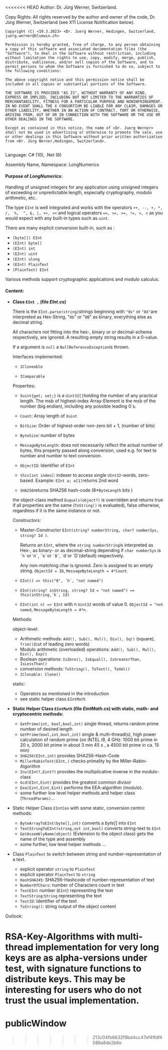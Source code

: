 <<<<<<< HEAD
Author: Dr. Jürg Werner, Switzerland.

Copy Rights: All rights reserved by the author and owner of the code, Dr. Jürg Werner, Switzerland (see X11 License Notification below).

```
Copyright (C) <19.3.2023> <Dr. Juerg Werner, Hedingen, Switzerland, juerg.werner@bluewin.ch>

Permission is hereby granted, free of charge, to any person obtaining a copy of this software and associated documentation files (the "Software"), to deal in the Software without restriction, including without limitation the rights to use, copy, modify, merge, publish, distribute, sublicense, and/or sell copies of the Software, and to permit persons to whom the Software is furnished to do so, subject to the following conditions:

The above copyright notice and this permission notice shall be included in all copies or substantial portions of the Software.

THE SOFTWARE IS PROVIDED "AS IS", WITHOUT WARRANTY OF ANY KIND, EXPRESS OR IMPLIED, INCLUDING BUT NOT LIMITED TO THE WARRANTIES OF MERCHANTABILITY, FITNESS FOR A PARTICULAR PURPOSE AND NONINFRINGEMENT. IN NO EVENT SHALL THE X CONSORTIUM BE LIABLE FOR ANY CLAIM, DAMAGES OR OTHER LIABILITY, WHETHER IN AN ACTION OF CONTRACT, TORT OR OTHERWISE, ARISING FROM, OUT OF OR IN CONNECTION WITH THE SOFTWARE OR THE USE OR OTHER DEALINGS IN THE SOFTWARE.

Except as contained in this notice, the name of <Dr. Juerg Werner> shall not be used in advertising or otherwise to promote the sale, use or other dealings in this Software without prior written authorization from <Dr. Jürg Werner,Hedingen, Switzerland>.
```

```

```

Language: C# (10), .Net (6)

Assembly Name, Namespace: LongNumerics 

#### Purpose of *LongNumerics*:

Handling of unsigned integers for any application using unsigned integers of exceeding or unpredictable length, especially cryptography, modulo arithmetic, etc.. 

The type `EInt` is well integrated and works with the operators `++, --, +, *,  /,  %,  ^, &, |, >>, <<` and logical operators `==, >=, >=, !=, >, <` as you would expect with any built-in types such as `uint`. 

There are many explicit conversion built-in, such as : 

- `(byte[]) EInt`
- `(EInt) byte[]`
- `(EInt) int`
- `(EInt) uint`
- `(EInt) ulong`
- `(EInt) PlainText`
- `(PlainText) EInt`

Various methods support cryptographic applications and modulo calculus.





#### Content:

- **Class `EInt ,` (file *EInt.cs*)**

  There is the `EInt.parse(string)`strings beginning with `"0x"` or `"0X"`are interpreted as Hex-String, "`0b`" or "`0B`" as binary, everything else as decimal string. 

  All characters not fitting into the hex-, binary or  or decimal-schema respectively, are ignored. A resulting empty string results in a 0-value. 

  If a argument is `null` a `NullReferenceException`is thrown.

  Interfaces implemented:

  - `ICloneable`

  - `IComparable`

    

  Properties:

  - `Xuint{get; set;}` is a `Uint32[]`holding the number of any practical length. The msb of highest-index Array-Element is the msb of the number (big endian), including any possible leading 0´s.

  - `Count`: Array length of `Xuint`

  - `BitSize`: Order of highest-order non-zero bit + 1, (number of bits)

  - `ByteSize`: number of bytes

  - `MessageByteLength`: does not necessarily reflect the actual number of bytes, this property passed along conversion, used e.g. for text to number and number to text conversion.

  - `ObjectID`: Identifier of `EInt`

  - `this[int index]`: indexer to access single `UInt32`-words, zero-based. Example: `EInt a; a[1]`returns 2nd word

  - `SHA256`returns SHA256 hash-code (8*`ByteLength` bits )

  

  the object-class method `Euquals(object?)` is overridden and returns true if all properties are the same (`ToString()` is evaluated), false otherwise, regardless if it is the same instance or not.

  

  Constructors:
  
  - Master-Constructor `EInt(string? numberString, char? numberSys, string? Id )`. 
  
    Returns an `EInt`, where the `string numberString`is interpreted as Hex-, as binary- or as decimal-string depending if `char numberSys` is `´h´`or`´H´`, `´b´`or `´B´`, ´d´or ´D´(default) respectively. 
  
    Any non-matching char is ignored. Zero is assigned to an empty string. `ObjectId = ID`, `MessageByteLength = 4*Count`.
  
  - `EInt() => this("0", ´h´, "not named")`
  
  - `EInt(string? inString, string? Id = "not named") => this(inString,´h´, Id)`
  
  - `EInt(int n) => EInt` with n `Uint32` words of value 0. `ObjectId = "not named`, `MessageByteLength = 4*n`.
  
  
  
  
  
  Methods:
  
  object-level:
  
  - Arithmetic methods: `Add(), Sub(), Mul(), Div(), Sq()` (square), `Trim()`(cut of leading zero words)
  - Modulo arithmetic (overloaded) operations: `Add(), Sub(), Mul(), Div(), Exp()`
  - Boolean operations: `IsZero(), IsEqual(), IsGreaterThan, IsLessThan()`
  - conversion methods: `ToString(), ToText(), ToXml()`
  - `IClonable: Clone()`
  
  static:
  
  - Operators as mentioned in the introduction
  - see static helper class `EIntMath`
  
  



- **Static Helper Class `EIntMath` (file *EintMath.cs*) with static, math- and cryptocentric methods:**
  
  - `GetPrime(int, bool,bool,int)` single thread, returns random prime number of desired length
  - `GetPrime(bool,int,bool,int)` single & multi-thread(s), high power calculation of random prime (on INTEL i9, 4 GHz: 1000 bit prime in 20 s, 2000 bit prime in about 3 min 45 s , a 4500 bit prime in ca. 15 min)
  - `SHA256(EInt,int)` provides SHA256-Hash-Code
  - `MillerRabinTest(EInt,)` checks primality by the Miller-Rabin-Algorithm
  - `Inv(EInt?,Eint?)` provides the multiplicative inverse in the modulo-class
  - `Gcd(EInt,Eint)` provides the greatest common divisor
  - `Eea(Eint,Eint,Eint)` performs the EEA-algorithm (modulo).
  - some further low level helper methods and helper class (`ThreadParams)`...
  
  
  
- Static Helper Class `EIntCon` with some static, conversion centric methods:
  - `ByteArrayToEInt(byte[],int)` converts a *byte[*] into `EInt`
  - `TextStringToEInt(string,out int,bool)` converts string-text to `EInt`
  - `GetAssemblyName(object)` (Extension to the object class) gets the name of the type and assembly
  - some further, low level helper methods ...

  
  
- Class `PlainText` to switch between string and number-representation of a text.
  - explicit operator `string` to `PlainText`
  - explicit operator `PlainText` to `string`
  - `HashSHA245`: SHA256-Hashcode of number-representation of text
  - `NumberOfChars`: number of Characters count in text
  - `TextEInt` number (`EInt`) representing the text
  - `TextString`:`String` representing the text
  - `TextID`: identifier of the text
  - `ToString()`:  string output of the object content

Outlook:

RSA-Key-Algorithms with multi-thread implementation for very long keys are as  alpha-versions under test, with signature functions to distribute keys. This may be interesting for users who do not trust the usual implementation. 
=======
# publicWindow
>>>>>>> 213c04fb6632f9bd4cc47ef4ffdf4588a8de2b6e
